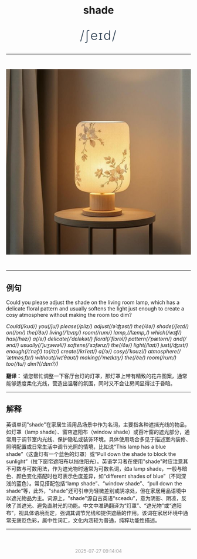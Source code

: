 <div align="center">

# shade

<div style="margin: 30px 0;">
<h1 style="font-size: 2.5em; font-weight: 300; letter-spacing: 2px; margin: 0; color: #2c3e50;">
/ʃeɪd/
</h1>
</div>

</div>

---

<div align="center" style="margin: 40px 0;">

![shade](images/shade.png)

</div>

---

## 例句

Could you please adjust the shade on the living room lamp, which has a delicate floral pattern and usually softens the light just enough to create a cosy atmosphere without making the room too dim?

*Could(/kʊd/) you(/ju/) please(/pliz/) adjust(/əˈʤəst/) the(/ðə/) shade(/ʃeɪd/) on(/ɔn/) the(/ðə/) living(/ˈlɪvɪŋ/) room(/rum/) lamp,(/læmp,/) which(/wɪʧ/) has(/həz/) a(/ə/) delicate(/ˈdɛləkət/) floral(/ˈflɔrəl/) pattern(/ˈpætərn/) and(/ənd/) usually(/ˈjuʒəwəli/) softens(/ˈsɔfənz/) the(/ðə/) light(/laɪt/) just(/ʤɪst/) enough(/ɪˈnəf/) to(/tɪ/) create(/kriˈeɪt/) a(/ə/) cosy(/ˈkoʊzi/) atmosphere(/ˈætməsˌfɪr/) without(/wɪˈθaʊt/) making(/ˈmeɪkɪŋ/) the(/ðə/) room(/rum/) too(/tu/) dim?(/dɪm?/)*

**翻译：** 请您帮忙调整一下客厅台灯的灯罩，那灯罩上带有精致的花卉图案，通常能够适度柔化光线，营造出温馨的氛围，同时又不会让房间显得过于昏暗。

---

## 解释

英语单词"shade"在家居生活用品场景中作为名词，主要指各种遮挡光线的物品，如灯罩（lamp shade）、窗帘遮阳布（window shade）或百叶窗的遮光部分，通常用于调节室内光线、保护隐私或装饰环境。具体使用场合多见于描述室内装修、照明配置或日常生活中调节光照的情境，比如说“This lamp has a blue shade”（这盏灯有一个蓝色的灯罩）或“Pull down the shade to block the sunlight”（拉下窗帘遮阳布以挡住阳光）。英语学习者在使用"shade"时应注意其不可数与可数用法，作为遮光物时通常为可数名词，如a lamp shade，一般与暗色、颜色变化搭配时也可表示色度差异，如“different shades of blue”（不同深浅的蓝色）。常见搭配包括“lamp shade”、“window shade”、“pull down the shade”等，此外，"shade"还可引申为轻微差别或阴凉处，但在家居用品语境中以遮光物品为主。词源上，"shade"源自古英语“sceadu”，意为阴影、阴凉，反映了其遮光、避免直射光的功能。中文中准确翻译为“灯罩”、“遮光物”或“遮阳布”，视具体语境而定，强调其调节光线和提供遮蔽的作用。该词在家居环境中通常无褒贬色彩，属中性词汇，文化内涵较为普通，纯粹功能性描述。


---

<div align="center" style="margin-top: 50px;">
<small style="color: #999; font-size: 0.9em;">2025-07-27 09:14:04</small>
</div>
